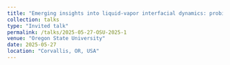 ```yaml
---
title: "Emerging insights into liquid-vapor interfacial dynamics: probing fundamental assumptions and playing with surface tension"
collection: talks
type: "Invited talk"
permalink: /talks/2025-05-27-OSU-2025-1
venue: "Oregon State University"
date: 2025-05-27
location: "Corvallis, OR, USA"
---
```

